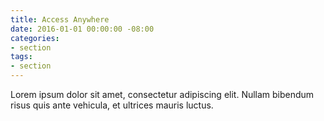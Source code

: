 ```yaml
---
title: Access Anywhere
date: 2016-01-01 00:00:00 -08:00
categories:
- section
tags:
- section
---
```


Lorem ipsum dolor sit amet, consectetur adipiscing elit. Nullam bibendum risus quis ante vehicula, et ultrices mauris luctus.